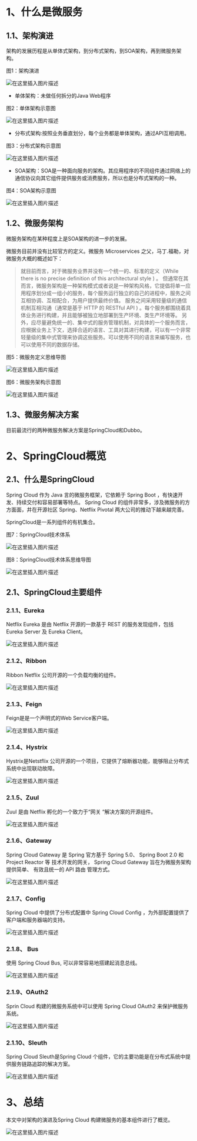 # 1、什么是微服务

## 1.1、架构演进

架构的发展历程是从单体式架构，到分布式架构，到SOA架构，再到微服务架构。

图1：架构演进

![在这里插入图片描述](https://img-blog.csdnimg.cn/20200810104800618.png?#pic_center)



- 单体架构：未做任何拆分的Java Web程序

图2：单体架构示意图

![在这里插入图片描述](https://img-blog.csdnimg.cn/20200810095010767.png?#pic_center)

- 分布式架构:按照业务垂直划分，每个业务都是单体架构，通过API互相调用。

图3：分布式架构示意图

![在这里插入图片描述](https://img-blog.csdnimg.cn/20200810100445816.png?#pic_center)



- SOA架构：SOA是一种面向服务的架构。其应用程序的不同组件通过网络上的通信协议向其它组件提供服务或消费服务，所以也是分布式架构的一种。

图4：SOA架构示意图

![在这里插入图片描述](https://img-blog.csdnimg.cn/20200810101312890.png?#pic_center)



## 1.2、微服务架构

微服务架构在某种程度上是SOA架构的进一步的发展。

微服务目前并没有比较官方的定义。微服务 Microservices 之父，马丁.福勒，对微服务大概的概述如下：

> 就目前而言，对于微服务业界并没有一个统一的、标准的定义（While there is no precise definition of this architectural style ) 。
> 但通常在其而言，微服务架构是一种架构模式或者说是一种架构风格，它提倡将单一应用程序划分成一组小的服务，每个服务运行独立的自己的进程中，服务之间互相协调、互相配合，为用户提供最终价值。
> 服务之间采用轻量级的通信机制互相沟通（通常是基于 HTTP 的 RESTful API ) 。每个服务都围绕着具体业务进行构建，并且能够被独立地部署到生产环境、类生产环境等。
> 另外，应尽量避免统一的、集中式的服务管理机制，对具体的一个服务而言，应根据业务上下文，选择合适的语言、工具对其进行构建，可以有一个非常轻量级的集中式管理来协调这些服务。可以使用不同的语言来编写服务，也可以使用不同的数据存储。

图5：微服务定义思维导图

![在这里插入图片描述](https://img-blog.csdnimg.cn/20200810102436348.png?#pic_center)

图6：微服务架构示意图

![在这里插入图片描述](https://img-blog.csdnimg.cn/20200810103042537.png?#pic_center)





## 1.3、微服务解决方案

目前最流行的两种微服务解决方案是SpringCloud和Dubbo。



# 2、SpringCloud概览

## 2.1、什么是SpringCloud

Spring Cloud 作为 Java 言的微服务框架，它依赖于 Spring Boot ，有快速开发、持续交付和容易部署等特点。 Spring Cloud 的组件非常多，涉及微服务的方方面面，井在开源社区 Spring、Netflix Pivotal 两大公司的推动下越来越完善。

SpringCloud是一系列组件的有机集合。

图7：SpringCloud技术体系

![在这里插入图片描述](https://img-blog.csdnimg.cn/20200810105241576.png?#pic_center)

图8：SpringCloud技术体系思维导图

![在这里插入图片描述](https://img-blog.csdnimg.cn/20200810112743519.png?#pic_center)



## 2.1、SpringCloud主要组件

### 2.1.1、Eureka

Netflix Eureka 是由 Netflix 开源的一款基于 REST 的服务发现组件，包括 Eureka Server 及 Eureka Client。

![在这里插入图片描述](https://img-blog.csdnimg.cn/20200810120101878.png?#pic_center)



### 2.1.2、Ribbon

Ribbon Netflix 公司开源的一个负载均衡的组件。

![在这里插入图片描述](https://img-blog.csdnimg.cn/20200810174308572.png?#pic_center)



### 2.1.3、Feign

Feign是是一个声明式的Web Service客户端。

![在这里插入图片描述](https://img-blog.csdnimg.cn/20200810182853299.png?0#pic_center)



### 2.1.4、Hystrix

Hystrix是Netstflix 公司开源的一个项目，它提供了熔断器功能，能够阻止分布式系统中出现联动故障。

![在这里插入图片描述](https://img-blog.csdnimg.cn/20200810205126528.png?#pic_center)



### 2.1.5、Zuul

Zuul 是由 Netflix 孵化的一个致力于“网关 “解决方案的开源组件。

![在这里插入图片描述](https://img-blog.csdnimg.cn/20200810211514805.png?#pic_center)



### 2.1.6、Gateway

Spring Cloud Gateway 是 Spring 官方基于 Spring 5.0、 Spring Boot 2.0 和 Project Reactor 等
技术开发的网关， Spring Cloud Gateway 旨在为微服务架构提供简单、 有效且统一的 API 路由
管理方式。

![在这里插入图片描述](https://img-blog.csdnimg.cn/20200810212808923.png?#pic_center)



### 2.1.7、Config

Spring Cloud 中提供了分布式配置中 Spring Cloud Config ，为外部配置提供了客户端和服务器端的支持。

![在这里插入图片描述](https://img-blog.csdnimg.cn/20200810214123442.png?#pic_center)



### 2.1.8、 Bus

使用 Spring Cloud Bus, 可以非常容易地搭建起消息总线。

![在这里插入图片描述](https://img-blog.csdnimg.cn/20200810223142844.png?0#pic_center)



### 2.1.9、OAuth2

Sprin Cloud 构建的微服务系统中可以使用 Spring Cloud OAuth2 来保护微服务系统。

![在这里插入图片描述](https://img-blog.csdnimg.cn/20200811205313656.png?#pic_center)



### 2.1.10、Sleuth

Spring Cloud Sleuth是Spring Cloud 个组件，它的主要功能是在分布式系统中提供服务链路追踪的解决方案。

![在这里插入图片描述](https://img-blog.csdnimg.cn/20200811212137615.png?#pic_center)





# 3、总结

本文中对架构的演进及Spring Cloud 构建微服务的基本组件进行了概览。

![在这里插入图片描述](https://img-blog.csdnimg.cn/20200811213243542.png?#pic_center)